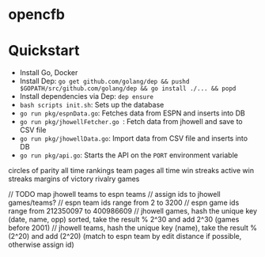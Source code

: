 opencfb
====

Quickstart
====
* Install Go, Docker
* Install Dep: `go get github.com/golang/dep && pushd $GOPATH/src/github.com/golang/dep && go install ./... && popd`
* Install dependencies via Dep: `dep ensure`
* `bash scripts init.sh`: Sets up the database
* `go run pkg/espnData.go`: Fetches data from ESPN and inserts into DB
* `go run pkg/jhowellFetcher.go `: Fetch data from jhowell and save to CSV file
* `go run pkg/jhowellData.go`: Import data from CSV file and inserts into DB
* `go run pkg/api.go`: Starts the API on the `PORT` environment variable

circles of parity
all time rankings
team pages
all time win streaks
active win streaks
margins of victory
rivalry games

// TODO map jhowell teams to espn teams
// assign ids to jhowell games/teams?
// espn team ids range from 2 to 3200
// espn game ids range from 212350097 to 400986609
// jhowell games, hash the unique key (date, name, opp) sorted, take the result % 2^30 and add 2^30 (games before 2001)
// jhowell teams, hash the unique key (name), take the result % (2^20) and add (2^20) (match to espn team by edit distance if possible, otherwise assign id)